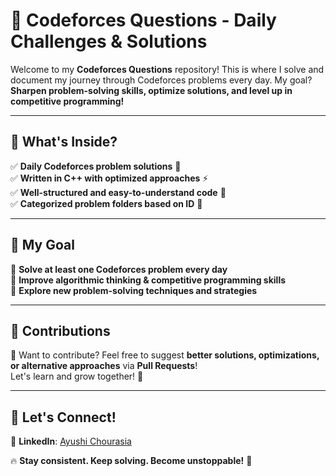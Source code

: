 # 🚀 Codeforces Questions - Daily Challenges & Solutions

Welcome to my **Codeforces Questions** repository! This is where I solve and document my journey through Codeforces problems every day. My goal? **Sharpen problem-solving skills, optimize solutions, and level up in competitive programming!**

---

## 📌 What's Inside?
✅ **Daily Codeforces problem solutions** 📝  
✅ **Written in C++ with optimized approaches** ⚡  
✅ **Well-structured and easy-to-understand code** 📂  
✅ **Categorized problem folders based on ID** 🔢  

---


## 🎯 My Goal
🌟 **Solve at least one Codeforces problem every day**  
🌟 **Improve algorithmic thinking & competitive programming skills**  
🌟 **Explore new problem-solving techniques and strategies**  


---

## 🤝 Contributions
🚀 Want to contribute? Feel free to suggest **better solutions, optimizations, or alternative approaches** via **Pull Requests**!  
Let's learn and grow together! 🎯  

---

## 🌟 Let's Connect!
🔗 **LinkedIn**: [Ayushi Chourasia](https://www.linkedin.com/in/ayushichourasia3)  


🔥 **Stay consistent. Keep solving. Become unstoppable!** 🚀
